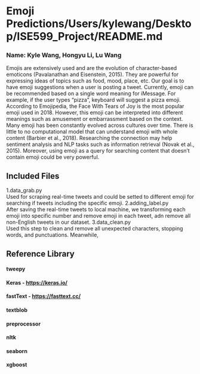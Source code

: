 # Emoji Predictions/Users/kylewang/Desktop/ISE599_Project/README.md
### Name: Kyle Wang, Hongyu Li, Lu Wang
Emojis are extensively used and are the evolution of character-based emoticons (Pavalanathan and Eisenstein, 2015). They are powerful for expressing ideas of topics such as food, mood, place, etc. Our goal is to have emoji suggestions when a user is posting a tweet. Currently, emoji can be recommended based on a single word meaning for iMessage. For example, if the user types “pizza”, keyboard will suggest a pizza emoji. According to Emojipedia, the Face With Tears of Joy is the most popular emoji used in 2018. However, this emoji can be interpreted into different meanings such as amusement or embarrassment based on the context. Many emoji has been constantly evolved across cultures over time. There is little to no computational model that can understand emoji with whole content (Barbier et al., 2018). Researching the connection may help sentiment analysis and NLP tasks such as information retrieval (Novak et al., 2015). Moreover, using emoji as a query for searching content that doesn’t contain emoji could be very powerful.

## Included Files
1.data_grab.py\
Used for scraping real-time tweets and could be setted to different emoji for searching if tweets including the specific emoji.
2.adding_label.py\
After saving the real-time tweets to local machine, we transforming each emoji into specific number and remove emoji in each tweet, adn remove all non-English tweets in our dataset.
3.data_clean.py\
Used this step to clean and remove all unexpected characters, stopping words, and punctuations. Meanwhile, 



## Reference Library
#### tweepy
#### Keras - https://keras.io/
#### fastText - https://fasttext.cc/
#### textblob
#### preprocessor
#### nltk
#### seaborn
#### xgboost


